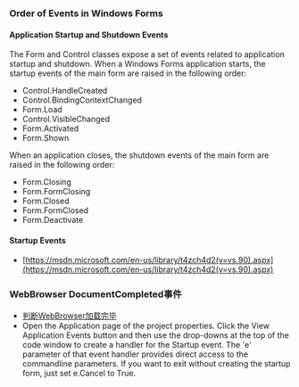 ### Order of Events in Windows Forms

#### Application Startup and Shutdown Events

The Form and Control classes expose a set of events related to application startup and shutdown. When a Windows Forms application starts, the startup events of the main form are raised in the following order:

* Control.HandleCreated
* Control.BindingContextChanged
* Form.Load
* Control.VisibleChanged
* Form.Activated
* Form.Shown

When an application closes, the shutdown events of the main form are raised in the following order:

* Form.Closing
* Form.FormClosing
* Form.Closed
* Form.FormClosed
* Form.Deactivate

#### Startup Events
* [https://msdn.microsoft.com/en-us/library/t4zch4d2(v=vs.90).aspx](https://msdn.microsoft.com/en-us/library/t4zch4d2(v=vs.90).aspx)

### WebBrowser DocumentCompleted事件
* [判断WebBrowser加载完毕](http://blog.csdn.net/cometnet/article/details/5261192，http://bbs.csdn.net/topics/360016295)
* Open the Application page of the project properties. Click the View Application Events button and then use the drop-downs at the top of the code window to create a handler for the Startup event. The 'e' parameter of that event handler provides direct access to the commandline parameters. If you want to exit without creating the startup form, just set e.Cancel to True.